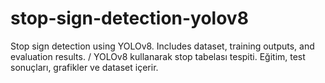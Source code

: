 # stop-sign-detection-yolov8
Stop sign detection using YOLOv8. Includes dataset, training outputs, and evaluation results. / YOLOv8 kullanarak stop tabelası tespiti. Eğitim, test sonuçları, grafikler ve dataset içerir.
